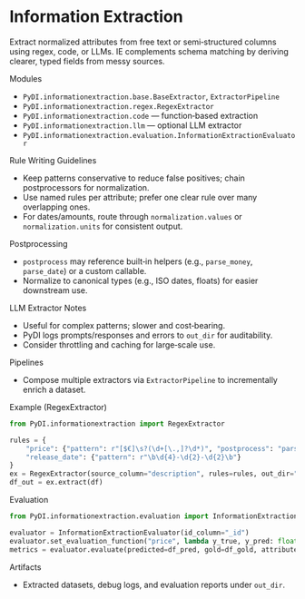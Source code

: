 # Information Extraction

Extract normalized attributes from free text or semi‑structured columns using regex, code, or LLMs. IE complements schema matching by deriving clearer, typed fields from messy sources.

Modules
- `PyDI.informationextraction.base.BaseExtractor`, `ExtractorPipeline`
- `PyDI.informationextraction.regex.RegexExtractor`
- `PyDI.informationextraction.code` — function‑based extraction
- `PyDI.informationextraction.llm` — optional LLM extractor
- `PyDI.informationextraction.evaluation.InformationExtractionEvaluator`

Rule Writing Guidelines
- Keep patterns conservative to reduce false positives; chain postprocessors for normalization.
- Use named rules per attribute; prefer one clear rule over many overlapping ones.
- For dates/amounts, route through `normalization.values` or `normalization.units` for consistent output.

Postprocessing
- `postprocess` may reference built‑in helpers (e.g., `parse_money`, `parse_date`) or a custom callable.
- Normalize to canonical types (e.g., ISO dates, floats) for easier downstream use.

LLM Extractor Notes
- Useful for complex patterns; slower and cost‑bearing.
- PyDI logs prompts/responses and errors to `out_dir` for auditability.
- Consider throttling and caching for large‑scale use.

Pipelines
- Compose multiple extractors via `ExtractorPipeline` to incrementally enrich a dataset.

Example (RegexExtractor)
```python
from PyDI.informationextraction import RegexExtractor

rules = {
    "price": {"pattern": r"[$€]\s?(\d+[\.,]?\d*)", "postprocess": "parse_money"},
    "release_date": {"pattern": r"\b\d{4}-\d{2}-\d{2}\b"}
}
ex = RegexExtractor(source_column="description", rules=rules, out_dir="output/ie")
df_out = ex.extract(df)
```

Evaluation
```python
from PyDI.informationextraction.evaluation import InformationExtractionEvaluator

evaluator = InformationExtractionEvaluator(id_column="_id")
evaluator.set_evaluation_function("price", lambda y_true, y_pred: float(y_true == y_pred))
metrics = evaluator.evaluate(predicted=df_pred, gold=df_gold, attributes=["price","release_date"], out_dir="output/ie/eval")
```

Artifacts
- Extracted datasets, debug logs, and evaluation reports under `out_dir`.
